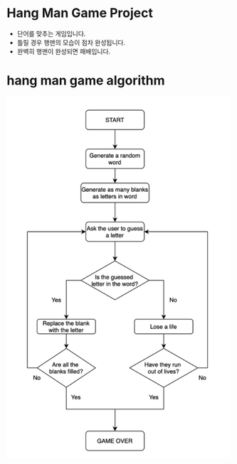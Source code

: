# Hang Man Game Project
- 단어를 맞추는 게임입니다.
- 틀릴 경우 행맨의 모습이 점차 완성됩니다.
- 완벽히 행맨이 완성되면 패배입니다.
# hang man game algorithm
![Alt text](image.png)
